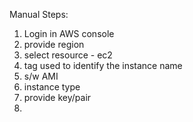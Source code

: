 Manual Steps:
1. Login in AWS console
2. provide region 
3. select resource - ec2
4. tag used to identify the instance name
5. s/w AMI
6. instance type
7. provide key/pair
8. 

